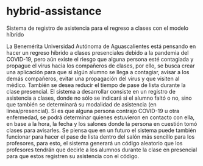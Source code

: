 # hybrid-assistance
Sistema de registro de asistencia para el regreso a clases con el modelo híbrido

La Benemérita Universidad Autónoma de Aguascalientes está pensando en hacer un regreso híbrido a clases presenciales debido a la pandemia del COVID-19, pero aún existe el riesgo que alguna persona esté contagiada y propague el virus hacia los compañeros de clases, por ello, se busca crear una aplicación para que si algún alumno se llega a contagiar, avisar a los demás compañeros, evitar una propagación del virus y que visiten al médico. También se desea reducir el tiempo de pase de lista durante la clase presencial.
El sistema a desarrollar consiste en un registro de asistencia a clases, donde no sólo se indicará si el alumno faltó o no, sino que también se determinará su modalidad de asistencia (en línea/presencial).
Si es que alguna persona contrajo COVID-19 u otra enfermedad, se podrá determinar quienes estuvieron en contacto con ella, en base a la hora, la fecha y los salones donde la persona en cuestión tomó clases para avisarles.
Se piensa que en un futuro el sistema puede también funcionar para hacer el pase de lista dentro del salón más sencillo para los profesores, para esto, el sistema generará un código aleatorio que los profesores tendrán que decirle a los alumnos durante la clase en presencial para que estos registren su asistencia con el código.
